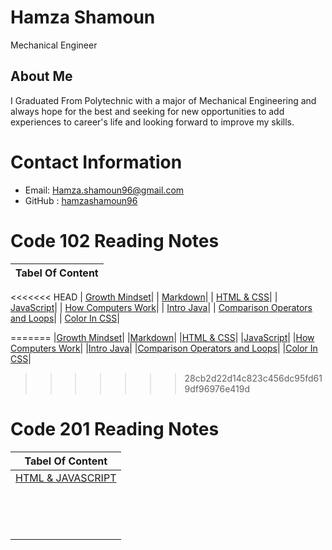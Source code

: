 # Hamza Shamoun
Mechanical Engineer
## About Me
I Graduated From Polytechnic with a major of Mechanical Engineering and always hope for the best and seeking for new opportunities to add experiences to career's life and looking forward to improve my skills.
# Contact Information 
* Email: Hamza.shamoun96@gmail.com
* GitHub : [hamzashamoun96](https://github.com/hamzashamoun96)
# Code 102 Reading Notes


|Tabel Of Content|
|----------------|
<<<<<<< HEAD
| [Growth Mindset](https://hamzashamoun96.github.io/Reading-notes/Growth-Mindset)|
| [Markdown](https://hamzashamoun96.github.io/Reading-notes/MarkDown)|
| [HTML & CSS](https://hamzashamoun96.github.io/Reading-notes/Read4)|
| [JavaScript](https://hamzashamoun96.github.io/Reading-notes/JavaScript)|
| [How Computers Work](https://hamzashamoun96.github.io/Reading-notes/HowComputersWork)|
| [Intro Java](https://hamzashamoun96.github.io/Reading-notes/Read7)|
| [Comparison Operators and Loops](https://hamzashamoun96.github.io/Reading-notes/Read8)|
| [Color In CSS](https://hamzashamoun96.github.io/Reading-notes/Read5)|


=======
|[Growth Mindset](https://hamzashamoun96.github.io/Reading-notes/Growth-Mindset)|
|[Markdown](https://hamzashamoun96.github.io/Reading-notes/MarkDown)|
|[HTML & CSS](https://hamzashamoun96.github.io/Reading-notes/Read4)|
|[JavaScript](https://hamzashamoun96.github.io/Reading-notes/JavaScript)|
|[How Computers Work](https://hamzashamoun96.github.io/Reading-notes/HowComputersWork)|
|[Intro Java](https://hamzashamoun96.github.io/Reading-notes/Read7)|
|[Comparison Operators and Loops](https://hamzashamoun96.github.io/Reading-notes/Read8)|
|[Color In CSS](https://hamzashamoun96.github.io/Reading-notes/Read5)|
>>>>>>> 28cb2d22d14c823c456dc95fd619df96976e419d
# Code 201 Reading Notes


|Tabel Of Content|
|----------------|
|[HTML & JAVASCRIPT](https://hamzashamoun96.github.io/Reading-notes/class-01)|
||
||
||
||
||
||
||
||
||
||
||
||
||
||

